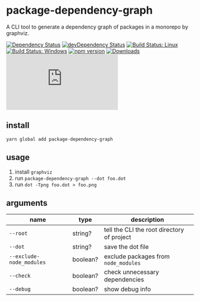 # package-dependency-graph

A CLI tool to generate a dependency graph of packages in a monorepo by graphviz.

[![Dependency Status](https://david-dm.org/plantain-00/package-dependency-graph.svg)](https://david-dm.org/plantain-00/package-dependency-graph)
[![devDependency Status](https://david-dm.org/plantain-00/package-dependency-graph/dev-status.svg)](https://david-dm.org/plantain-00/package-dependency-graph#info=devDependencies)
[![Build Status: Linux](https://travis-ci.org/plantain-00/package-dependency-graph.svg?branch=master)](https://travis-ci.org/plantain-00/package-dependency-graph)
[![Build Status: Windows](https://ci.appveyor.com/api/projects/status/github/plantain-00/package-dependency-graph?branch=master&svg=true)](https://ci.appveyor.com/project/plantain-00/package-dependency-graph/branch/master)
[![npm version](https://badge.fury.io/js/package-dependency-graph.svg)](https://badge.fury.io/js/package-dependency-graph)
[![Downloads](https://img.shields.io/npm/dm/package-dependency-graph.svg)](https://www.npmjs.com/package/package-dependency-graph)
[![type-coverage](https://img.shields.io/badge/dynamic/json.svg?label=type-coverage&prefix=%E2%89%A5&suffix=%&query=$.typeCoverage.atLeast&uri=https%3A%2F%2Fraw.githubusercontent.com%2Fplantain-00%2Fpackage-dependency-graph%2Fmaster%2Fpackage.json)](https://github.com/plantain-00/package-dependency-graph)

## install

`yarn global add package-dependency-graph`

## usage

1. install `graphviz`
2. run `package-dependency-graph --dot foo.dot`
3. run `dot -Tpng foo.dot > foo.png`

## arguments

name | type | description
--- | --- | ---
`--root` | string? | tell the CLI the root directory of project
`--dot` | string? | save the dot file
`--exclude-node_modules` | boolean? | exclude packages from `node_modules`
`--check` | boolean? | check unnecessary dependencies
`--debug` | boolean? | show debug info
